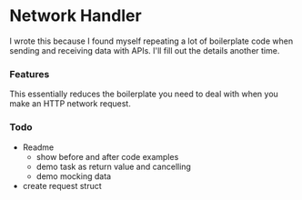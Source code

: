# Network Handler

I wrote this because I found myself repeating a lot of boilerplate code when sending and receiving data with APIs. I'll fill out the details another time.

### Features
This essentially reduces the boilerplate you need to deal with when you make an HTTP network request.

### Todo
* Readme
	* show before and after code examples
	* demo task as return value and cancelling
	* demo mocking data
* create request struct
